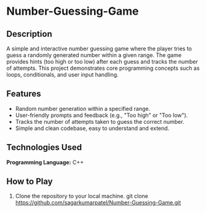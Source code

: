 # Number-Guessing-Game

## Description
A simple and interactive number guessing game where the player tries to guess a randomly generated number within a given range. The game provides hints (too high or too low) after each guess and tracks the number of attempts. This project demonstrates core programming concepts such as loops, conditionals, and user input handling.

## Features
- Random number generation within a specified range.
- User-friendly prompts and feedback (e.g., "Too high" or "Too low").
- Tracks the number of attempts taken to guess the correct number.
- Simple and clean codebase, easy to understand and extend.

## Technologies Used
  **Programming Language:** C++

## How to Play
1. Clone the repository to your local machine.
git clone https://github.com/sagarkumarpatel/Number-Guessing-Game.git
